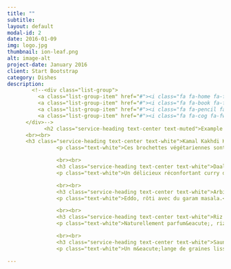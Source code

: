 ```yaml
---
title: ""
subtitle: 
layout: default
modal-id: 2
date: 2016-01-09
img: logo.jpg
thumbnail: ion-leaf.png
alt: image-alt
project-date: January 2016
client: Start Bootstrap
category: Dishes
description: 
        <!--<div class="list-group">
          <a class="list-group-item" href="#"><i class="fa fa-home fa-fw"></i>&nbsp; Dry kala Chana masala</a>
          <a class="list-group-item" href="#"><i class="fa fa-book fa-fw"></i>&nbsp; Library</a>
          <a class="list-group-item" href="#"><i class="fa fa-pencil fa-fw"></i>&nbsp; Applications</a>
          <a class="list-group-item" href="#"><i class="fa fa-cog fa-fw"></i>&nbsp; Settings</a>
      </div>-->
            <h2 class="service-heading text-center text-muted">Example d'un menu végétarien</h2>
      <br><br>     
      <h3 class="service-heading text-center text-white">Kamal Kakhdi Kofta Curry <!--<abbr title="Vegan" class="vegetarianicon">Ⓥ</abbr>--> </h3>
                <p class="text-white">Ces brochettes végétariennes sont faites avec la racine de lotus râpé, pommes de terre , le tofu et farine de pois chiche, lentement mijotés dans une sauce parfumée aromatisé avec gingembre frais, le paprika, le curcuma, le cumin et la cannelle.</p>

                <br><br>
                <h3 class="service-heading text-center text-white">Daal Makhani</h3>
                <p class="text-white">Un délicieux réconfortant curry de lentilles noir fait avec des épices aromatiques et une touche de crème. À servir avec du riz basmati ou pain naan.</p>

                <br><br>
                <h3 class="service-heading text-center text-white">Arbi ki Sabzi</h3>
                <p class="text-white">Eddo, rôti avec du garam masala.</p>

                <br><br>
                <h3 class="service-heading text-center text-white">Riz Basmati</h3>
                <p class="text-white">Naturellement parfum&eacute;, riz à grains longs, pr&eacute;par&eacute; avec cannelle, clous de girofle, la cardamome et poivre</p>

                <br><br>
                <h3 class="service-heading text-center text-white">Saunf</h3>
                <p class="text-white">Un m&eacute;lange de graines lisses et confits de fenouil à d&eacute;guster apr&egrave;s un repas complet pour leurs propri&eacute;t&eacute;s digestives</p>

---
```

